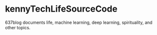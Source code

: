 # kennyTechLifeSourceCode
637blog documents life, machine learning, deep learning, spirituality, and other topics.
